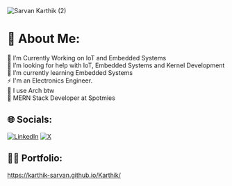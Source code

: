 
![Sarvan Karthik (2)](https://github.com/user-attachments/assets/7baad317-d96e-4cdd-a3c0-d540798bd49d)

# 💫 About Me:
🔭 I’m Currently Working on IoT and Embedded Systems<br>🤝 I’m looking for help with IoT, Embedded Systems and Kernel Development<br>🌱 I’m currently learning Embedded Systems<br>⚡ I'm an Electronics Engineer. <br>🐧 I use Arch btw <br> 🌱 MERN Stack Developer at Spotmies


## 🌐 Socials:
[![LinkedIn](https://img.shields.io/badge/LinkedIn-%230077B5.svg?logo=linkedin&logoColor=white)](https://linkedin.com/in/karthik-sarvan) [![X](https://img.shields.io/badge/X-black.svg?logo=X&logoColor=white)](https://x.com/Karthik__Sarvan) 

## 👨‍💻 Portfolio:
https://karthik-sarvan.github.io/Karthik/

